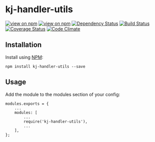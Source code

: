 # kj-handler-utils
[![view on npm](http://img.shields.io/npm/v/kj-handler-utils.svg)](https://www.npmjs.org/package/kj-handler-utils)
[![view on npm](https://img.shields.io/npm/dm/kj-handler-utils.svg)](https://www.npmjs.org/package/kj-handler-utils)
[![Dependency Status](https://david-dm.org/ronelliott/kj-handler-utils.svg)](https://david-dm.org/ronelliott/kj-handler-utils)
[![Build Status](https://travis-ci.org/ronelliott/kj-handler-utils.png)](https://travis-ci.org/ronelliott/kj-handler-utils)
[![Coverage Status](https://coveralls.io/repos/ronelliott/kj-handler-utils/badge.svg?branch=master)](https://coveralls.io/r/ronelliott/kj-handler-utils?branch=master)
[![Code Climate](https://codeclimate.com/github/ronelliott/kj-handler-utils/badges/gpa.svg)](https://codeclimate.com/github/ronelliott/kj-handler-utils)


## Installation
Install using [NPM](https://github.com/isaacs/npm):

    npm install kj-handler-utils --save


## Usage
Add the module to the modules section of your config:

    modules.exports = {
        ...
        modules: [
            ...
            require('kj-handler-utils'),
            ...
        ],
    };
